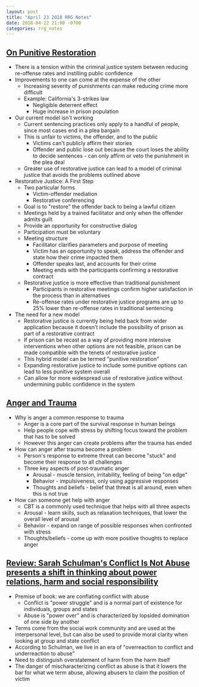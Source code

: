```yaml
---
layout: post
title: "April 23 2018 RRG Notes"
date: 2018-04-22 21:00 -0700
categories: rrg_notes
---
```


## [On Punitive Restoration](https://quarterly.demos.co.uk/article/issue-2/on-punitive-restoration/)
* There is a tension within the criminal justice system between reducing re-offense rates and instilling public confidence
* Improvements to one can come at the expense of the other
    * Increasing severity of punishments can make reducing crime more difficult
    * Example: California's 3-strikes law
        * Negligible deterrent effect
        * Huge increase in prison population
* Our current model isn't working
    * Current sentencing practices only apply to a handful of people, since most cases end in a plea bargain
    * This is unfair to victims, the offender, and to the public
        * Victims can't publicly affirm their stories
        * Offender and public lose out because the court loses the ability to decide sentences - can only affirm or veto the punishment in the plea deal
    * Greater use of restorative justice can lead to a model of criminal justice that avoids the problems outlined above
* Restorative Justice: A First Step
    * Two particular forms
        * Victim-offender mediation
        * Restorative conferencing
    * Goal is to "restore" the offender back to being a lawful citizen
    * Meetings held by a trained facilitator and only when the offender admits guilt
    * Provide an opportunity for constructive dialog
    * Participation must be voluntary
    * Meeting structure
        * Facilitator clarifies parameters and purpose of meeting
        * Victim has an opportunity to speak, address the offender and state how their crime impacted them
        * Offender speaks last, and accounts for their crime
        * Meeting ends with the participants confirming a restorative contract
    * Restorative justice is more effective than traditional punishment
        * Participants in restorative meetings confirm higher satisfaction in the process than in alternatives
        * Re-offense rates under restorative justice programs are up to 25% lower than re-offense rates in traditional sentencing
* The need for a new model
    * Restorative justice is currently being held back from wider application because it doesn't include the possibility of prison as part of a restorative contract
    * If prison can be recast as a way of providing more intensive interventions when other options are not feasible, prison can be made compatible with the tenets of restorative justice
    * This hybrid model can be termed "punitive restoration"
    * Expanding restorative justice to include some punitive options can lead to less punitive system overall
    * Can allow for more widespread use of restorative justice without undermining public confidence in the system

## [Anger and Trauma](https://www.ptsd.va.gov/public/problems/anger-and-trauma.asp)
* Why is anger a common response to trauma
    * Anger is a core part of the survival response in human beings
    * Help people cope with stress by shifting focus toward the problem that has to be solved
    * However this anger can create problems after the trauma has ended
* How can anger after trauma become a problem
    * Person's response to extreme threat can become "stuck" and become their response to all challenges
    * Three key aspects of post-traumatic anger
        * Arousal - muscle tension, irritability, feeling of being "on edge"
        * Behavior - impulsiveness, only using aggressive responses
        * Thoughts and beliefs - belief that threat is all around, even when this is not true
* How can someone get help with anger
    * CBT is a commonly used technique that helps with all three aspects
    * Arousal - learn skills, such as relaxation techniques, that lower the overall level of arousal
    * Behavior - expand on range of possible responses when confronted with stress
    * Thoughts/beliefs - come up with more positive thoughts to replace anger

## [Review: Sarah Schulman's Conflict Is Not Abuse presents a shift in thinking about power relations, harm and social responsibility](https://www.theglobeandmail.com/arts/books-and-media/book-reviews/review-sarah-schulmans-conflict-is-not-abuse-presents-a-shift-in-thinking-about-power-relations-harm-and-social-responsibility/article32813565/)
* Premise of book: we are conflating conflict with abuse
    * Conflict is "power struggle" and is a normal part of existence for individuals, groups and states
    * Abuse is "power over" and is characterized by lopsided domination of one side by another
* Terms come from the social work community and are used at the interpersonal level, but can also be used to provide moral clarity when looking at group and state conflict
* According to Schulman, we live in an era of "overreaction to conflict and underreaction to abuse"
* Need to distinguish overstatement of harm from the harm itself
* The danger of mischaracterizing conflict as abuse is that it lowers the bar for what we term abuse, allowing abusers to claim the position of victim
